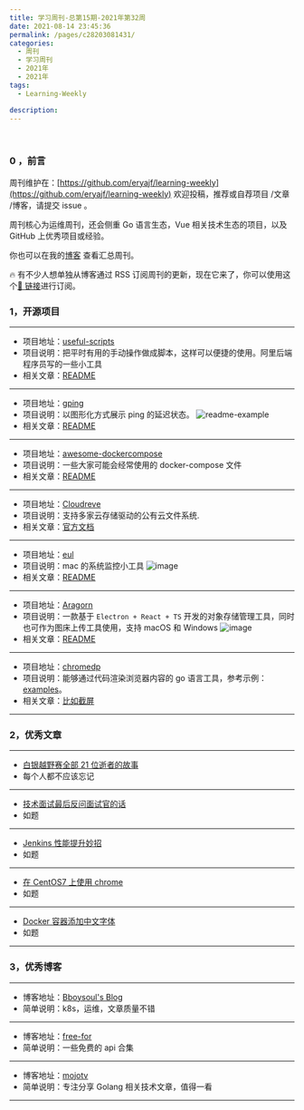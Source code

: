 ```yaml
---
title: 学习周刊-总第15期-2021年第32周
date: 2021-08-14 23:45:36
permalink: /pages/c28203081431/
categories:
  - 周刊
  - 学习周刊
  - 2021年
  - 2021年
tags:
  - Learning-Weekly

description:
---
```


<br><ArticleTopAd></ArticleTopAd>

### 0 ，前言

周刊维护在：[https://github.com/eryajf/learning-weekly](https://github.com/eryajf/learning-weekly) 欢迎投稿，推荐或自荐项目 /文章 /博客，请提交 issue 。

周刊核心为运维周刊，还会侧重 Go 语言生态，Vue 相关技术生态的项目，以及 GitHub 上优秀项目或经验。

你也可以在我的[博客](https://wiki.eryajf.net/learning-weekly/) 查看汇总周刊。

🔥 有不少人想单独从博客通过 RSS 订阅周刊的更新，现在它来了，你可以使用这个[🔗 链接](https://wiki.eryajf.net/learning-weekly.xml)进行订阅。

### **1，开源项目**

---

- 项目地址：[useful-scripts](https://github.com/oldratlee/useful-scripts)
- 项目说明：把平时有用的手动操作做成脚本，这样可以便捷的使用。阿里后端程序员写的一些小工具
- 相关文章：[README](https://github.com/oldratlee/useful-scripts/blob/dev-2.x/README.md)

---

- 项目地址：[gping](https://github.com/orf/gping)
- 项目说明：以图形化方式展示 ping 的延迟状态。
  ![readme-example](http://t.eryajf.net/imgs/2021/09/8901cef9e077269d.gif)
- 相关文章：[README](https://github.com/orf/gping/blob/master/readme.md)

---

- 项目地址：[awesome-dockercompose](https://github.com/bboysoulcn/awesome-dockercompose)
- 项目说明：一些大家可能会经常使用的 docker-compose 文件
- 相关文章：[README](https://github.com/bboysoulcn/awesome-dockercompose/blob/master/README.md)

---

- 项目地址：[Cloudreve](https://github.com/cloudreve/Cloudreve)
- 项目说明：支持多家云存储驱动的公有云文件系统.
- 相关文章：[官方文档](https://docs.cloudreve.org/)

---

- 项目地址：[eul](https://github.com/gao-sun/eul)
- 项目说明：mac 的系统监控小工具
  ![image](http://t.eryajf.net/imgs/2021/09/b90f43d7f3ab4256.jpg)
- 相关文章：[README](https://github.com/gao-sun/eul/blob/master/README.md)

---

- 项目地址：[Aragorn](https://github.com/njzydark/Aragorn)
- 项目说明：一款基于 `Electron + React + TS` 开发的对象存储管理工具，同时也可作为图床上传工具使用，支持 macOS 和 Windows
  ![image](http://t.eryajf.net/imgs/2021/09/11b32b29528f0d20.jpg)
- 相关文章：[README](https://github.com/njzydark/Aragorn/blob/master/README.md)

---

- 项目地址：[chromedp](https://github.com/chromedp/chromedp)
- 项目说明：能够通过代码渲染浏览器内容的 go 语言工具，参考示例：[examples](https://github.com/chromedp/examples)。
- 相关文章：[比如截屏](https://github.com/chromedp/examples/tree/master/screenshot)

---

### **2，优秀文章**

---

- [白银越野赛全部 21 位逝者的故事](https://github.com/yihong0618/running_page/issues/135)
- 每个人都不应该忘记

---

- [技术面试最后反问面试官的话](https://github.com/yifeikong/reverse-interview-zh?utm_campaign=explore-email&utm_medium=email&utm_source=newsletter&utm_term=daily)
- 如题

---

- [Jenkins 性能提升妙招](http://ijyun.github.io/2016/09/06/jenkins-performance-hints.html)
- 如题

---

- [在 CentOS7 上使用 chrome](https://www.jianshu.com/p/b5f3025b5cdd)
- 如题

---

- [Docker 容器添加中文字体](https://blog.csdn.net/jiaobuchong/article/details/108891406)
- 如题

---

### **3，优秀博客**

---

- 博客地址：[Bboysoul's Blog](https://www.bboy.app/)
- 简单说明：k8s，运维，文章质量不错

---

- 博客地址：[free-for](https://free-for.dev/)
- 简单说明：一些免费的 api 合集

---

- 博客地址：[mojotv](https://mojotv.cn/)
- 简单说明：专注分享 Golang 相关技术文章，值得一看

---


<br><ArticleTopAd></ArticleTopAd>
